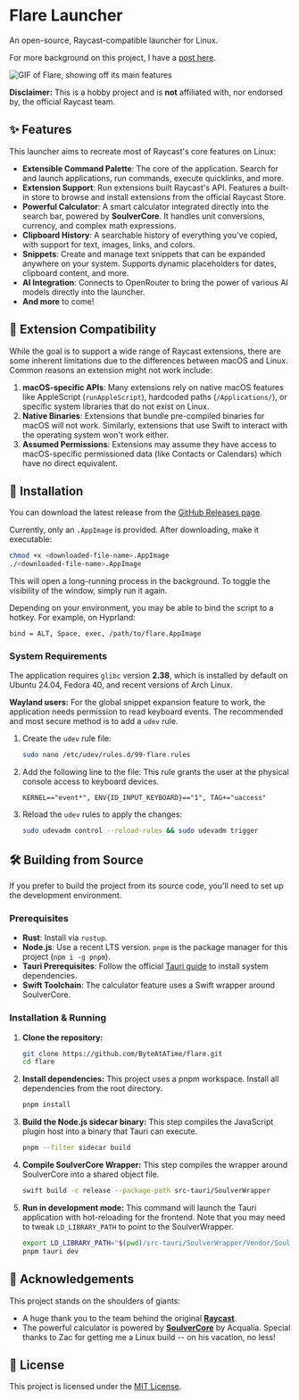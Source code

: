 # Flare Launcher

An open-source, Raycast-compatible launcher for Linux.

For more background on this project, I have a [post here](https://byteatatime.dev/posts/recreating-raycast).

![GIF of Flare, showing off its main features](https://raw.githubusercontent.com/ByteAtATime/flare/main/images/flare.gif)

**Disclaimer:** This is a hobby project and is **not** affiliated with, nor endorsed by, the official Raycast team.

## ✨ Features

This launcher aims to recreate most of Raycast's core features on Linux:

- **Extensible Command Palette**: The core of the application. Search for and launch applications, run commands, execute quicklinks, and more.
- **Extension Support**: Run extensions built Raycast's API. Features a built-in store to browse and install extensions from the official Raycast Store.
- **Powerful Calculator**: A smart calculator integrated directly into the search bar, powered by **SoulverCore**. It handles unit conversions, currency, and complex math expressions.
- **Clipboard History**: A searchable history of everything you've copied, with support for text, images, links, and colors.
- **Snippets**: Create and manage text snippets that can be expanded anywhere on your system. Supports dynamic placeholders for dates, clipboard content, and more.
- **AI Integration**: Connects to OpenRouter to bring the power of various AI models directly into the launcher.
- **And more** to come!

## 🧩 Extension Compatibility

While the goal is to support a wide range of Raycast extensions, there are some inherent limitations due to the differences between macOS and Linux. Common reasons an extension might not work include:

1.  **macOS-specific APIs**: Many extensions rely on native macOS features like AppleScript (`runAppleScript`), hardcoded paths (`/Applications/`), or specific system libraries that do not exist on Linux.
2.  **Native Binaries**: Extensions that bundle pre-compiled binaries for macOS will not work. Similarly, extensions that use Swift to interact with the operating system won't work either.
3.  **Assumed Permissions**: Extensions may assume they have access to macOS-specific permissioned data (like Contacts or Calendars) which have no direct equivalent.

## 🚀 Installation

You can download the latest release from the [GitHub Releases page](https://github.com/ByteAtATime/flare/releases).

Currently, only an `.AppImage` is provided. After downloading, make it executable:

```bash
chmod +x <downloaded-file-name>.AppImage
./<downloaded-file-name>.AppImage
```

This will open a long-running process in the background. To toggle the visibility of the window, simply run it again.

Depending on your environment, you may be able to bind the script to a hotkey. For example, on Hyprland:

```
bind = ALT, Space, exec, /path/to/flare.AppImage
```

### System Requirements

The application requires `glibc` version **2.38**, which is installed by default on Ubuntu 24.04, Fedora 40, and recent versions of Arch Linux.

**Wayland users:** For the global snippet expansion feature to work, the application needs permission to read keyboard events. The recommended and most secure method is to add a `udev` rule.

1. Create the `udev` rule file:

   ```bash
   sudo nano /etc/udev/rules.d/99-flare.rules
   ```

2. Add the following line to the file:
   This rule grants the user at the physical console access to keyboard devices.

   ```
   KERNEL=="event*", ENV{ID_INPUT_KEYBOARD}=="1", TAG+="uaccess"
   ```

3. Reload the `udev` rules to apply the changes:
   ```bash
   sudo udevadm control --reload-rules && sudo udevadm trigger
   ```

## 🛠️ Building from Source

If you prefer to build the project from its source code, you'll need to set up the development environment.

### Prerequisites

- **Rust**: Install via `rustup`.
- **Node.js**: Use a recent LTS version. `pnpm` is the package manager for this project (`npm i -g pnpm`).
- **Tauri Prerequisites**: Follow the official [Tauri guide](https://v2.tauri.app/start/prerequisites/) to install system dependencies.
- **Swift Toolchain**: The calculator feature uses a Swift wrapper around SoulverCore.

### Installation & Running

1.  **Clone the repository:**

    ```bash
    git clone https://github.com/ByteAtATime/flare.git
    cd flare
    ```

2.  **Install dependencies:**
    This project uses a pnpm workspace. Install all dependencies from the root directory.

    ```bash
    pnpm install
    ```

3.  **Build the Node.js sidecar binary:**
    This step compiles the JavaScript plugin host into a binary that Tauri can execute.

    ```bash
    pnpm --filter sidecar build
    ```

4.  **Compile SoulverCore Wrapper:**
    This step compiles the wrapper around SoulverCore into a shared object file.

    ```bash
    swift build -c release --package-path src-tauri/SoulverWrapper
    ```

5.  **Run in development mode:**
    This command will launch the Tauri application with hot-reloading for the frontend. Note that you may need to tweak `LD_LIBRARY_PATH` to point to the SoulverWrapper.

    ```bash
    export LD_LIBRARY_PATH="$(pwd)/src-tauri/SoulverWrapper/Vendor/SoulverCore-linux:$(pwd)/src-tauri/SoulverWrapper/.build/release"
    pnpm tauri dev
    ```

## 🙏 Acknowledgements

This project stands on the shoulders of giants:

- A huge thank you to the team behind the original **[Raycast](https://raycast.com)**.
- The powerful calculator is powered by **[SoulverCore](https://github.com/soulverteam/SoulverCore)** by Acqualia. Special thanks to Zac for getting me a Linux build -- on his vacation, no less!

## 📜 License

This project is licensed under the [MIT License](LICENSE).
